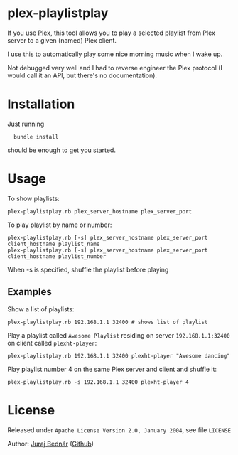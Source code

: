 plex-playlistplay
=================

If you use [Plex](http://www.plex.tv/), this tool allows you to play a selected playlist from Plex server to a given (named) Plex client. 

I use this to automatically play some nice morning music when I wake up.

Not debugged very well and I had to reverse engineer the Plex protocol (I would call it an API, but there's no documentation).

Installation
============

Just running 

      bundle install
      
should be enough to get you started.

Usage
=====

To show playlists:

    plex-playlistplay.rb plex_server_hostname plex_server_port

To play playlist by name or number:

    plex-playlistplay.rb [-s] plex_server_hostname plex_server_port client_hostname playlist_name
    plex-playlistplay.rb [-s] plex_server_hostname plex_server_port client_hostname playlist_number

When -s is specified, shuffle the playlist before playing

Examples
--------

Show a list of playlists:

    plex-playlistplay.rb 192.168.1.1 32400 # shows list of playlist

Play a playlist called ``Awesome Playlist`` residing on server ``192.168.1.1:32400`` on client called ``plexht-player``:
    
    
    plex-playlistplay.rb 192.168.1.1 32400 plexht-player "Awesome dancing"
    
Play playlist number 4 on the same Plex server and client and shuffle it:
    
    plex-playlistplay.rb -s 192.168.1.1 32400 plexht-player 4      
      
	  
License
=======

Released under ``Apache License Version 2.0, January 2004``, see file ``LICENSE``

Author: [Juraj Bednár](http://juraj.bednar.sk/) ([Github](https://github.com/jooray))
 